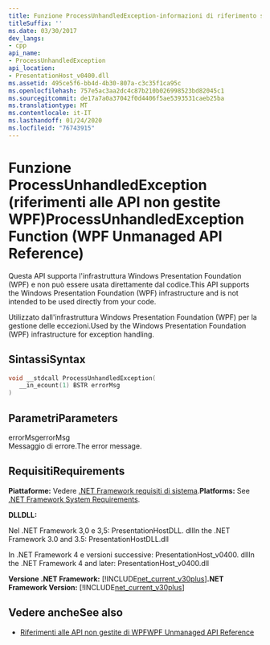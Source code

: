 ```yaml
---
title: Funzione ProcessUnhandledException-informazioni di riferimento sulle API WPF non gestite
titleSuffix: ''
ms.date: 03/30/2017
dev_langs:
- cpp
api_name:
- ProcessUnhandledException
api_location:
- PresentationHost_v0400.dll
ms.assetid: 495ce5f6-bb4d-4b30-807a-c3c35f1ca95c
ms.openlocfilehash: 757e5ac3aa2dc4c87b210b026998523bd82045c1
ms.sourcegitcommit: de17a7a0a37042f0d4406f5ae5393531caeb25ba
ms.translationtype: MT
ms.contentlocale: it-IT
ms.lasthandoff: 01/24/2020
ms.locfileid: "76743915"
---
```

# <a name="processunhandledexception-function-wpf-unmanaged-api-reference"></a><span data-ttu-id="e47d0-102">Funzione ProcessUnhandledException (riferimenti alle API non gestite WPF)</span><span class="sxs-lookup"><span data-stu-id="e47d0-102">ProcessUnhandledException Function (WPF Unmanaged API Reference)</span></span>
<span data-ttu-id="e47d0-103">Questa API supporta l'infrastruttura Windows Presentation Foundation (WPF) e non può essere usata direttamente dal codice.</span><span class="sxs-lookup"><span data-stu-id="e47d0-103">This API supports the Windows Presentation Foundation (WPF) infrastructure and is not intended to be used directly from your code.</span></span>  
  
 <span data-ttu-id="e47d0-104">Utilizzato dall'infrastruttura Windows Presentation Foundation (WPF) per la gestione delle eccezioni.</span><span class="sxs-lookup"><span data-stu-id="e47d0-104">Used by the Windows Presentation Foundation (WPF) infrastructure for exception handling.</span></span>  
  
## <a name="syntax"></a><span data-ttu-id="e47d0-105">Sintassi</span><span class="sxs-lookup"><span data-stu-id="e47d0-105">Syntax</span></span>  
  
```cpp  
void __stdcall ProcessUnhandledException(  
   __in_ecount(1) BSTR errorMsg  
)  
```  
  
## <a name="parameters"></a><span data-ttu-id="e47d0-106">Parametri</span><span class="sxs-lookup"><span data-stu-id="e47d0-106">Parameters</span></span>  
 <span data-ttu-id="e47d0-107">errorMsg</span><span class="sxs-lookup"><span data-stu-id="e47d0-107">errorMsg</span></span>  
 <span data-ttu-id="e47d0-108">Messaggio di errore.</span><span class="sxs-lookup"><span data-stu-id="e47d0-108">The error message.</span></span>  
  
## <a name="requirements"></a><span data-ttu-id="e47d0-109">Requisiti</span><span class="sxs-lookup"><span data-stu-id="e47d0-109">Requirements</span></span>  
 <span data-ttu-id="e47d0-110">**Piattaforme:** Vedere [.NET Framework requisiti di sistema](../../get-started/system-requirements.md).</span><span class="sxs-lookup"><span data-stu-id="e47d0-110">**Platforms:** See [.NET Framework System Requirements](../../get-started/system-requirements.md).</span></span>  
  
 <span data-ttu-id="e47d0-111">**DLL**</span><span class="sxs-lookup"><span data-stu-id="e47d0-111">**DLL:**</span></span>  
  
 <span data-ttu-id="e47d0-112">Nel .NET Framework 3,0 e 3,5: PresentationHostDLL. dll</span><span class="sxs-lookup"><span data-stu-id="e47d0-112">In the .NET Framework 3.0 and 3.5: PresentationHostDLL.dll</span></span>  
  
 <span data-ttu-id="e47d0-113">In .NET Framework 4 e versioni successive: PresentationHost_v0400. dll</span><span class="sxs-lookup"><span data-stu-id="e47d0-113">In the .NET Framework 4 and later: PresentationHost_v0400.dll</span></span>  
  
 <span data-ttu-id="e47d0-114">**Versione .NET Framework:** [!INCLUDE[net_current_v30plus](../../../../includes/net-current-v30plus-md.md)]</span><span class="sxs-lookup"><span data-stu-id="e47d0-114">**.NET Framework Version:** [!INCLUDE[net_current_v30plus](../../../../includes/net-current-v30plus-md.md)]</span></span>  
  
## <a name="see-also"></a><span data-ttu-id="e47d0-115">Vedere anche</span><span class="sxs-lookup"><span data-stu-id="e47d0-115">See also</span></span>

- [<span data-ttu-id="e47d0-116">Riferimenti alle API non gestite di WPF</span><span class="sxs-lookup"><span data-stu-id="e47d0-116">WPF Unmanaged API Reference</span></span>](wpf-unmanaged-api-reference.md)
